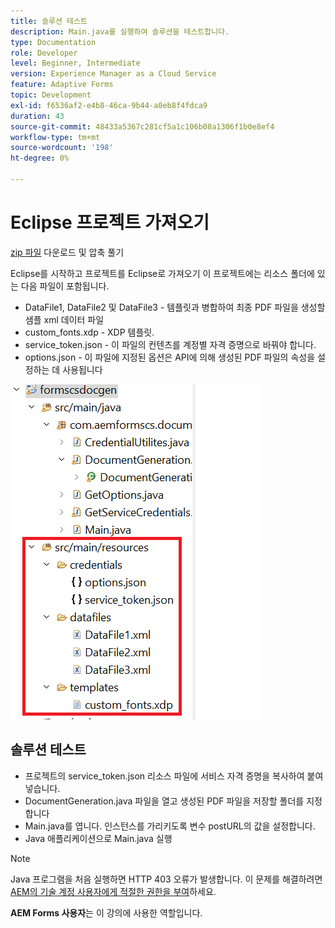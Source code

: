 ```yaml
---
title: 솔루션 테스트
description: Main.java를 실행하여 솔루션을 테스트합니다.
type: Documentation
role: Developer
level: Beginner, Intermediate
version: Experience Manager as a Cloud Service
feature: Adaptive Forms
topic: Development
exl-id: f6536af2-e4b8-46ca-9b44-a0eb8f4fdca9
duration: 43
source-git-commit: 48433a5367c281cf5a1c106b08a1306f1b0e8ef4
workflow-type: tm+mt
source-wordcount: '198'
ht-degree: 0%

---
```


# Eclipse 프로젝트 가져오기

[zip 파일](./assets/aem-forms-cs-doc-gen.zip) 다운로드 및 압축 풀기

Eclipse를 시작하고 프로젝트를 Eclipse로 가져오기
이 프로젝트에는 리소스 폴더에 있는 다음 파일이 포함됩니다.

* DataFile1, DataFile2 및 DataFile3 - 템플릿과 병합하여 최종 PDF 파일을 생성할 샘플 xml 데이터 파일
* custom_fonts.xdp - XDP 템플릿.
* service_token.json - 이 파일의 컨텐츠를 계정별 자격 증명으로 바꿔야 합니다.
* options.json - 이 파일에 지정된 옵션은 API에 의해 생성된 PDF 파일의 속성을 설정하는 데 사용됩니다

![resources-file](./assets/resource-files.png)

## 솔루션 테스트

* 프로젝트의 service_token.json 리소스 파일에 서비스 자격 증명을 복사하여 붙여넣습니다.
* DocumentGeneration.java 파일을 열고 생성된 PDF 파일을 저장할 폴더를 지정합니다
* Main.java를 엽니다. 인스턴스를 가리키도록 변수 postURL의 값을 설정합니다.
* Java 애플리케이션으로 Main.java 실행

>[!NOTE]
> Java 프로그램을 처음 실행하면 HTTP 403 오류가 발생합니다. 이 문제를 해결하려면 [AEM의 기술 계정 사용자에게 적절한 권한을 부여](https://experienceleague.adobe.com/docs/experience-manager-learn/getting-started-with-aem-headless/authentication/service-credentials.html?lang=en#configure-access-in-aem)하세요.

**AEM Forms 사용자**&#x200B;는 이 강의에 사용한 역할입니다.

